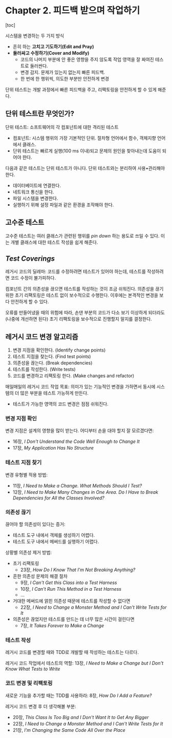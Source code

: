 # Chapter 2. 피드백 받으며 작업하기

[toc]

시스템을 변경하는 두 가지 방식

* 흔히 하는 **고치고 기도하기(Edit and Pray)**
* **둘러싸고 수정하기(Cover and Modify)**
    * 코드의 나머지 부분에 안 좋은 영향을 주지 않도록 작업 영역을 잘 짜여진 테스트로 둘러싼다.
    * 변경 감지. 문제가 있는지 없는지 빠른 피드백.
    * 한 번에 한 행위씩, 의도한 부분만 안전하게 변경

단위 테스트는 개발 과정에서 빠른 피드백을 주고, 리팩토링을 안전하게 할 수 있게 해준다.

## 단위 테스트란 무엇인가?

단위 테스트: 소프트웨어의 각 컴포넌트에 대한 격리된 테스트

* 컴포넌트: 시스템 행위의 가장 기본적인 단위. 절차형 언어에서 함수, 객체지향 언어에서 클래스.
* 단위 테스트는 빠르게 실행(100 ms 이내)되고 문제의 원인을 찾아내는데 도움이 되어야 한다.

다음과 같은 테스트는 단위 테스트가 아니다. 단위 테스트와는 분리하여 사용•관리해야 한다.

* 데이터베이트에 연결한다.
* 네트워크 통신을 한다.
* 파일 시스템을 변경한다.
* 실행하기 위해 설정 파일과 같은 환경을 조작해야 한다.

## 고수준 테스트

고수준 테스트는 여러 클래스가 관련된 행위를 *pin down* 하는 용도로 쓰일 수 있다. 이는 개별 클래스에 대한 테스트 작성을 쉽게 해준다.

## *Test Coverings*

레거시 코드의 딜레마: 코드를 수정하려면 테스트가 있어야 하는데, 테스트를 작성하려면 코드 수정이 불가피하다.

컴포넌트 간의 의존성을 끊으면 테스트를 작성하는 것이 조금 쉬워진다. 의존성을 끊기 위한 초기 리팩토링은 테스트 없이 보수적으로 수행한다. 이후에는 본격적인 변경을 보다 안전하게 할 수 있다.

오류를 만들어냈을 때의 위험에 따라, 손댄 부분의 코드가 다소 보기 이상하게 되더라도(나중에 개선하면 된다) 초기 리팩토링을 보수적으로 진행할지 말지를 결정한다.

## 레거시 코드 변경 알고리즘

1. 변경 지점을 확인한다. (Identify change points)
2. 테스트 지점을 찾는다. (Find test points)
3. 의존성을 끊는다. (Break dependencies)
4. 테스트를 작성한다. (Write tests)
5. 코드를 변경하고 리팩토링 한다. (Make changes and refactor)

매일매일의 레거시 코드 작업 목표: 의미가 있는 기능적인 변경을 가하면서 동시에 시스템의 더 많은 부분을 테스트 가능하게 만든다.

* 테스트가 가능한 영역의 코드 변경은 점점 쉬워진다.

### 변경 지점 확인

변경 지점은 설계의 영향을 많이 받는다. 어디부터 손을 대야 할지 잘 모르겠다면:

- 16장, *I Don't Understand the Code Well Enough to Change It*
- 17장, *My Application Has No Structure*

### 테스트 지점 찾기

변경 유형별 적용 방법:

- 11장, *I Need to Make a Change. What Methods Should I Test?*
- 12장, *I Need to Make Many Changes in One Area. Do I Have to Break Dependencies for All the Classes Involved?*

### 의존성 끊기

끊어야 할 의존성이 있다는 증거:

* 테스트 도구 내에서 객체를 생성하기 어렵다.
* 테스트 도구 내에서 메써드를 실행하기 어렵다.

상황별 의존성 제거 방법:

- 초기 리팩토링
    - 23장, *How Do I Know That I'm Not Breaking Anything?*
- 흔한 의존성 문제의 해결 절차
    - 9장, *I Can't Get this Class into a Test Harness*
    - 10장, *I Can't Run This Method in a Test Harness*
    - ...
- 거대한 메써드에 얽힌 의존성 때문에 테스트를 작성할 수 없다면
    - 22장, *I Need to Change a Monster Method and I Can't Write Tests for It*
- 의존성은 끊었지만 테스트를 만드는 데 너무 많은 시간이 걸린다면
    - 7장, *It  Takes Forever to Make a Change*

### 테스트 작성

레거시 코드를 변경할 때와 TDD로 개발할 때 작성하는 테스트는 다르다.

레거시 코드 작업에서 테스트의 역할: 13장, *I Need to Make a Change but I Don't Know What Tests to Write*

### 코드 변경 및 리팩토링

새로운 기능을 추가할 때는 TDD를 사용하라: 8장, *How Do I Add a Feature?*

레거시 코드 변경 후 더 생각해볼 부분:

- 20장, *This Class Is Too Big and I Don't Want It to Get Any Bigger*
- 22장, *I Need to Change a Monster Method and I Can't Write Tests for It*
- 21장, *I'm Changing the Same Code All Over the Place*
